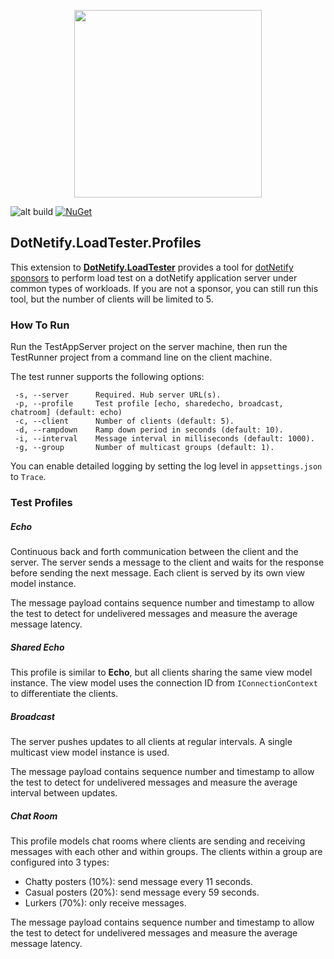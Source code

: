 <p align="center"><img width="300px" src="http://dotnetify.net/content/images/dotnetify-logo.png"></p>

![alt build](https://github.com/dsuryd/dotNetify-LoadTester.Profiles/actions/workflows/build.yml/badge.svg)
[![NuGet](https://img.shields.io/nuget/v/DotNetify.LoadTester.Profiles.svg?style=flat-square)](https://www.nuget.org/packages/DotNetify.LoadTester.Profiles/)

## DotNetify.LoadTester.Profiles

This extension to [**DotNetify.LoadTester**](https://dotnetify.net/core/loadtester) provides a tool for [dotNetify sponsors](https://github.com/sponsors/dsuryd) to perform load  test on a dotNetify application server under common types of workloads.  If you are not a sponsor, you can still run this tool, but the number of clients will be limited to 5.

### How To Run

Run the TestAppServer project on the server machine, then run the TestRunner project from a command line on the client machine.  

The test runner supports the following options:
```
 -s, --server      Required. Hub server URL(s).
 -p, --profile     Test profile [echo, sharedecho, broadcast, chatroom] (default: echo)
 -c, --client      Number of clients (default: 5).
 -d, --rampdown    Ramp down period in seconds (default: 10).
 -i, --interval    Message interval in milliseconds (default: 1000).
 -g, --group       Number of multicast groups (default: 1).
```

You can enable detailed logging by setting the log level in `appsettings.json` to `Trace`.

### Test Profiles

##### Echo

Continuous back and forth communication between the client and the server. The server sends a message to the client and waits for the response before sending the next message. Each client is served by its own view model instance.

The message payload contains sequence number and timestamp to allow the test to detect for undelivered messages and measure the average message latency.

##### Shared Echo

This profile is similar to **Echo**, but all clients sharing the same view model instance. The view model uses the connection ID from `IConnectionContext` to differentiate the clients.

##### Broadcast

The server pushes updates to all clients at regular intervals. A single multicast view model instance is used.

The message payload contains sequence number and timestamp to allow the test to detect for undelivered messages and measure the average interval between updates.

##### Chat Room

This profile models chat rooms where clients are sending and receiving messages with each other and within groups. The clients within a group are configured into 3 types:

- Chatty posters (10%): send message every 11 seconds.
- Casual posters (20%): send message every 59 seconds.
- Lurkers (70%): only receive messages.

The message payload contains sequence number and timestamp to allow the test to detect for undelivered messages and measure the average message latency.

 
